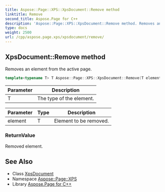 ```yaml
---
title: Aspose::Page::XPS::XpsDocument::Remove method
linktitle: Remove
second_title: Aspose.Page for C++
description: 'Aspose::Page::XPS::XpsDocument::Remove method. Removes an element from the active page in C++.'
type: docs
weight: 2500
url: /cpp/aspose.page.xps/xpsdocument/remove/
---
```

## XpsDocument::Remove method


Removes an element from the active page.

```cpp
template<typename T> T Aspose::Page::XPS::XpsDocument::Remove(T element)
```


| Parameter | Description |
| --- | --- |
| T | The type of the element. |

| Parameter | Type | Description |
| --- | --- | --- |
| element | T | Element to be removed. |

### ReturnValue

Removed element.

## See Also

* Class [XpsDocument](../)
* Namespace [Aspose::Page::XPS](../../)
* Library [Aspose.Page for C++](../../../)
